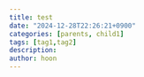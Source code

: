 ```yaml
---
title: test
date: "2024-12-28T22:26:21+0900"
categories: [parents, child1]
tags: [tag1,tag2]
description:
author: hoon
---
```


